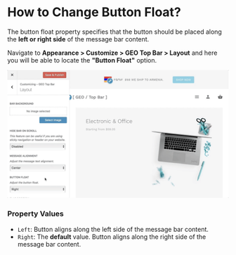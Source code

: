 # How to Change Button Float?

The button float property specifies that the button should be placed along the **left or right side** of the message bar content.

Navigate to **Appearance > Customize > GEO Top Bar > Layout** and here you will be able to locate the **"Button Float"** option.

![Button Float](img/button-float_hmdop7.gif)

### Property Values

* ```Left```:  Button aligns along the left side of the message bar content.
* ```Right```: The **default** value. Button aligns along the right side of the message bar content.
